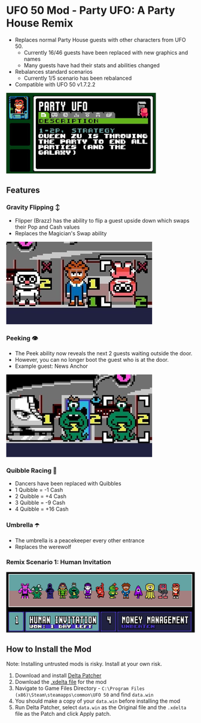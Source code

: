 # UFO 50 Mod - Party UFO: A Party House Remix
- Replaces normal Party House guests with other characters from UFO 50.
  - Currently 16/46 guests have been replaced with new graphics and names
  - Many guests have had their stats and abilities changed
- Rebalances standard scenarios
  - Currently 1/5 scenario has been rebalanced
- Compatible with UFO 50 v1.7.2.2

![Party UFO disk in the UFO 50 menu](/images/disk.jpg)

## Features

### Gravity Flipping ↕️ 
- Flipper (Brazz) has the ability to flip a guest upside down which swaps their Pop and Cash values
- Replaces the Magician's Swap ability

![Brazz between two pilots, one is upside down](/images/flipped.jpg)

### Peeking 👁️ 
- The Peek ability now reveals the next 2 guests waiting outside the door.
- However, you can no longer boot the guest who is at the door.
- Example guest: News Anchor

![Two future guests are visible outside the door](/images/peeking.jpg)

### Quibble Racing 🏁 
- Dancers have been replaced with Quibbles
- 1 Quibble = -1 Cash
- 2 Quibble = +4 Cash
- 3 Quibble = -9 Cash
- 4 Quibble = +16 Cash

### Umbrella ☂️ 
- The umbrella is a peacekeeper every other entrance
- Replaces the werewolf

### Remix Scenario 1: Human Invitation
![13 unique guests lined up](/images/scenario1.jpg)

## How to Install the Mod

Note: Installing untrusted mods is risky. Install at your own risk. 

1. Download and install [Delta Patcher](https://github.com/marco-calautti/DeltaPatcher/releases)
2. Download the [.xdelta file](/PARTY_UFO_v0.1.2_v1.7.2.2.xdelta) for the mod
3. Navigate to Game Files Directory - `C:\Program Files (x86)\Steam\steamapps\common\UFO 50` and find `data.win`
4. You should make a copy of your `data.win` before installing the mod
5. Run Delta Patcher, select `data.win` as the Original file and the `.xdelta` file as the Patch and click Apply patch.
